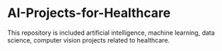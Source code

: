 # AI-Projects-for-Healthcare
This repository is included artificial intelligence, machine learning, data science, computer vision projects related to healthcare.
